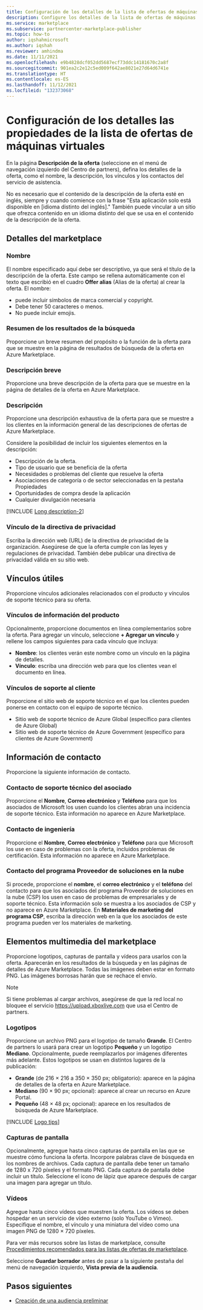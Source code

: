 ```yaml
---
title: Configuración de los detalles de la lista de ofertas de máquinas virtuales en Azure Marketplace
description: Configure los detalles de la lista de ofertas de máquinas virtuales en Azure Marketplace.
ms.service: marketplace
ms.subservice: partnercenter-marketplace-publisher
ms.topic: how-to
author: iqshahmicrosoft
ms.author: iqshah
ms.reviewer: amhindma
ms.date: 11/11/2021
ms.openlocfilehash: e9b4828dcf052dd5687ecf73ddc14181670c2a8f
ms.sourcegitcommit: 901ea2c2e12c5ed009f642ae8021e27d64d6741e
ms.translationtype: HT
ms.contentlocale: es-ES
ms.lasthandoff: 11/12/2021
ms.locfileid: "132373068"
---
```

# <a name="configure-virtual-machine-offer-listing-details"></a>Configuración de los detalles las propiedades de la lista de ofertas de máquinas virtuales

En la página **Descripción de la oferta** (seleccione en el menú de navegación izquierdo del Centro de partners), defina los detalles de la oferta, como el nombre, la descripción, los vínculos y los contactos del servicio de asistencia.

No es necesario que el contenido de la descripción de la oferta esté en inglés, siempre y cuando comience con la frase "Esta aplicación solo está disponible en [idioma distinto del inglés]." También puede vincular a un sitio que ofrezca contenido en un idioma distinto del que se usa en el contenido de la descripción de la oferta.

## <a name="marketplace-details"></a>Detalles del marketplace

### <a name="name"></a>Nombre

El nombre especificado aquí debe ser descriptivo, ya que será el título de la descripción de la oferta. Este campo se rellena automáticamente con el texto que escribió en el cuadro **Offer alias** (Alias de la oferta) al crear la oferta. El nombre:

- puede incluir símbolos de marca comercial y copyright.
- Debe tener 50 caracteres o menos.
- No puede incluir emojis.

### <a name="search-results-summary"></a>Resumen de los resultados de la búsqueda

Proporcione un breve resumen del propósito o la función de la oferta para que se muestre en la página de resultados de búsqueda de la oferta en Azure Marketplace.

### <a name="short-description"></a>Descripción breve

Proporcione una breve descripción de la oferta para que se muestre en la página de detalles de la oferta en Azure Marketplace.

### <a name="description"></a>Descripción

Proporcione una descripción exhaustiva de la oferta para que se muestre a los clientes en la información general de las descripciones de ofertas de Azure Marketplace.

Considere la posibilidad de incluir los siguientes elementos en la descripción:

- Descripción de la oferta.
- Tipo de usuario que se beneficia de la oferta
- Necesidades o problemas del cliente que resuelve la oferta
- Asociaciones de categoría o de sector seleccionadas en la pestaña Propiedades
- Oportunidades de compra desde la aplicación
- Cualquier divulgación necesaria

[!INCLUDE [Long description-2](includes/long-description-2.md)]

### <a name="privacy-policy-link"></a>Vínculo de la directiva de privacidad

Escriba la dirección web (URL) de la directiva de privacidad de la organización. Asegúrese de que la oferta cumple con las leyes y regulaciones de privacidad. También debe publicar una directiva de privacidad válida en su sitio web.

## <a name="useful-links"></a>Vínculos útiles

Proporcione vínculos adicionales relacionados con el producto y vínculos de soporte técnico para su oferta.

### <a name="product-information-links"></a>Vínculos de información del producto

Opcionalmente, proporcione documentos en línea complementarios sobre la oferta. Para agregar un vínculo, seleccione **+ Agregar un vínculo** y rellene los campos siguientes para cada vínculo que incluya:

- **Nombre**: los clientes verán este nombre como un vínculo en la página de detalles.
- **Vínculo**: escriba una dirección web para que los clientes vean el documento en línea.

### <a name="customer-support-links"></a>Vínculos de soporte al cliente

Proporcione el sitio web de soporte técnico en el que los clientes pueden ponerse en contacto con el equipo de soporte técnico.

- Sitio web de soporte técnico de Azure Global (específico para clientes de Azure Global)
- Sitio web de soporte técnico de Azure Government (específico para clientes de Azure Government)

## <a name="contact-information"></a>Información de contacto

Proporcione la siguiente información de contacto.

### <a name="partner-support-contact"></a>Contacto de soporte técnico del asociado

Proporcione el **Nombre**, **Correo electrónico** y **Teléfono** para que los asociados de Microsoft los usen cuando los clientes abran una incidencia de soporte técnico. Esta información no aparece en Azure Marketplace.

### <a name="engineering-contact"></a>Contacto de ingeniería

Proporcione el **Nombre**, **Correo electrónico** y **Teléfono** para que Microsoft los use en caso de problemas con la oferta, incluidos problemas de certificación. Esta información no aparece en Azure Marketplace.

### <a name="cloud-solution-provider-program-contact"></a>Contacto del programa Proveedor de soluciones en la nube

Si procede, proporcione el **nombre**, el **correo electrónico** y el **teléfono** del contacto para que los asociados del programa Proveedor de soluciones en la nube (CSP) los usen en caso de problemas de empresariales y de soporte técnico. Esta información solo se muestra a los asociados de CSP y no aparece en Azure Marketplace. En **Materiales de marketing del programa CSP**, escriba la dirección web en la que los asociados de este programa pueden ver los materiales de marketing.

## <a name="marketplace-media"></a>Elementos multimedia del marketplace

Proporcione logotipos, capturas de pantalla y vídeos para usarlos con la oferta. Aparecerán en los resultados de la búsqueda y en las páginas de detalles de Azure Marketplace. Todas las imágenes deben estar en formato PNG. Las imágenes borrosas harán que se rechace el envío.

>[!NOTE]
>Si tiene problemas al cargar archivos, asegúrese de que la red local no bloquee el servicio https://upload.xboxlive.com que usa el Centro de partners.

### <a name="logos"></a>Logotipos

Proporcione un archivo PNG para el logotipo de tamaño **Grande**. El Centro de partners lo usará para crear un logotipo **Pequeño** y un logotipo **Mediano**. Opcionalmente, puede reemplazarlos por imágenes diferentes más adelante. Estos logotipos se usan en distintos lugares de la publicación:

- **Grande** (de 216 × 216 a 350 × 350 px; obligatorio): aparece en la página de detalles de la oferta en Azure Marketplace.
- **Mediano** (90 × 90 px; opcional): aparece al crear un recurso en Azure Portal.
- **Pequeño** (48 × 48 px; opcional): aparece en los resultados de búsqueda de Azure Marketplace.

[!INCLUDE [Logo tips](includes/graphics-suggestions.md)]

### <a name="screenshots"></a>Capturas de pantalla

Opcionalmente, agregue hasta cinco capturas de pantalla en las que se muestre cómo funciona la oferta. Incorpore palabras clave de búsqueda en los nombres de archivos. Cada captura de pantalla debe tener un tamaño de 1280 x 720 píxeles y el formato PNG. Cada captura de pantalla debe incluir un título. Seleccione el icono de lápiz que aparece después de cargar una imagen para agregar un título.

### <a name="videos"></a>Vídeos

Agregue hasta cinco vídeos que muestren la oferta. Los vídeos se deben hospedar en un servicio de vídeo externo (solo YouTube o Vimeo). Especifique el nombre, el vínculo y una miniatura del vídeo como una imagen PNG de 1280 × 720 píxeles.

Para ver más recursos sobre las listas de marketplace, consulte [Procedimientos recomendados para las listas de ofertas de marketplace](gtm-offer-listing-best-practices.md).

Seleccione **Guardar borrador** antes de pasar a la siguiente pestaña del menú de navegación izquierdo, **Vista previa de la audiencia**.

## <a name="next-steps"></a>Pasos siguientes

- [Creación de una audiencia preliminar](azure-vm-create-preview.md)
